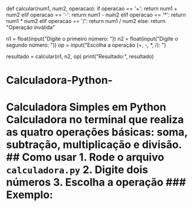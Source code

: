 def calcular(num1, num2, operacao):
    if operacao == '+':
        return num1 + num2
    elif operacao == '-':
        return num1 - num2
    elif operacao == '*':
        return num1 * num2
    elif operacao == '/':
        return num1 / num2
    else:
        return "Operação inválida"

n1 = float(input("Digite o primeiro número: "))
n2 = float(input("Digite o segundo número: "))
op = input("Escolha a operação (+, -, *, /): ")

resultado = calcular(n1, n2, op)
print("Resultado:", resultado)
 
# Calculadora-Python-
# Calculadora Simples em Python  Calculadora no terminal que realiza as quatro operações básicas: soma, subtração, multiplicação e divisão.  ## Como usar 1. Rode o arquivo `calculadora.py` 2. Digite dois números 3. Escolha a operação  ### Exemplo:

